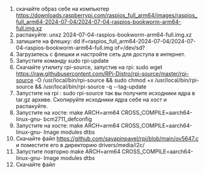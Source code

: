 1. скачайте образ себе на компьютер https://downloads.raspberrypi.com/raspios_full_arm64/images/raspios_full_arm64-2024-07-04/2024-07-04-raspios-bookworm-arm64-full.img.xz
2. распакуйте: unxz 2024-07-04-raspios-bookworm-arm64-full.img.xz 
3. запишите на флешку: dd if=raspios_full_arm64-2024-07-04/2024-07-04-raspios-bookworm-arm64-full.img of=/dev/sd?
4. Загрузитесь с флешки и настройте сеть для доступа в интернет.
5. Запустите команду sudo rpi-update 
7. Скачайте утилиту rpi-source, запустив на rpi: sudo wget https://raw.githubusercontent.com/RPi-Distro/rpi-source/master/rpi-source -O /usr/local/bin/rpi-source && sudo chmod +x /usr/local/bin/rpi-source && /usr/local/bin/rpi-source -q --tag-update
8. Запустите на rpi : sudo rpi-source так вы получите исходники ядра в tar.gz архиве. Скопируйте исходники ядра себе на хост и распакуйте.
9. Запустите на хосте: make ARCH=arm64 CROSS_COMPILE=aarch64-linux-gnu- bcm2711_defconfig 
10. Запустите на хосте: make ARCH=arm64 CROSS_COMPILE=aarch64-linux-gnu- Image modules dtbs
11. Скачайте файл https://github.com/sayapinpavel/rpi/blob/main/ov5647.c и поместите его в директорию drivers/media/i2c/
12. Запустите повторно make ARCH=arm64 CROSS_COMPILE=aarch64-linux-gnu- Image modules dtbs
13. Скачайте файл
